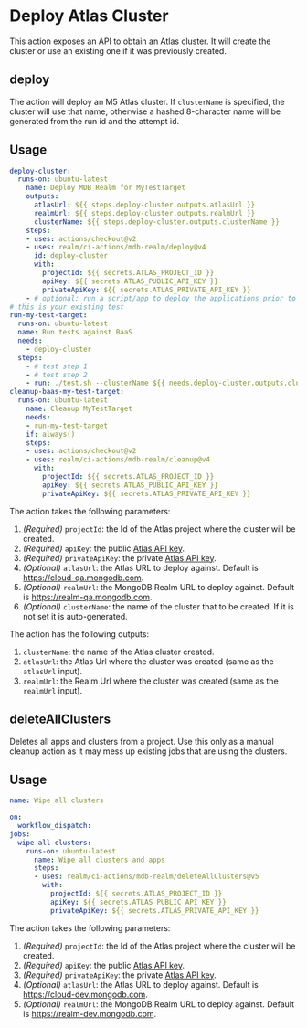 # Deploy Atlas Cluster

This action exposes an API to obtain an Atlas cluster. It will create the cluster or use an existing one if it was previously created.

## deploy

The action will deploy an M5 Atlas cluster. If `clusterName` is specified, the cluster will use that name, otherwise a hashed 8-character name will be generated from the run id and the attempt id.

## Usage

```yaml
deploy-cluster:
  runs-on: ubuntu-latest
    name: Deploy MDB Realm for MyTestTarget
    outputs:
      atlasUrl: ${{ steps.deploy-cluster.outputs.atlasUrl }}
      realmUrl: ${{ steps.deploy-cluster.outputs.realmUrl }}
      clusterName: ${{ steps.deploy-cluster.outputs.clusterName }}
    steps:
    - uses: actions/checkout@v2
    - uses: realm/ci-actions/mdb-realm/deploy@v4
      id: deploy-cluster
      with:
        projectId: ${{ secrets.ATLAS_PROJECT_ID }}
        apiKey: ${{ secrets.ATLAS_PUBLIC_API_KEY }}
        privateApiKey: ${{ secrets.ATLAS_PRIVATE_API_KEY }}
    - # optional: run a script/app to deploy the applications prior to the actual test run
# this is your existing test
run-my-test-target:
  runs-on: ubuntu-latest
  name: Run tests against BaaS
  needs:
    - deploy-cluster
  steps:
    - # test step 1
    - # test step 2
    - run: ./test.sh --clusterName ${{ needs.deploy-cluster.outputs.clusterName }} --realmUrl ${{ needs.deploy-cluster.outputs.realmUrl }}
cleanup-baas-my-test-target:
  runs-on: ubuntu-latest
    name: Cleanup MyTestTarget
    needs:
    - run-my-test-target
    if: always()
    steps:
    - uses: actions/checkout@v2
    - uses: realm/ci-actions/mdb-realm/cleanup@v4
      with:
        projectId: ${{ secrets.ATLAS_PROJECT_ID }}
        apiKey: ${{ secrets.ATLAS_PUBLIC_API_KEY }}
        privateApiKey: ${{ secrets.ATLAS_PRIVATE_API_KEY }}

```

The action takes the following parameters:

1. *(Required)* `projectId`: the Id of the Atlas project where the cluster will be created.
1. *(Required)* `apiKey`: the public [Atlas API key](https://docs.atlas.mongodb.com/configure-api-access/).
1. *(Required)* `privateApiKey`: the private [Atlas API key](https://docs.atlas.mongodb.com/configure-api-access/).
1. *(Optional)* `atlasUrl`: the Atlas URL to deploy against. Default is https://cloud-qa.mongodb.com.
1. *(Optional)* `realmUrl`: the MongoDB Realm URL to deploy against. Default is https://realm-qa.mongodb.com.
1. *(Optional)* `clusterName`: the name of the cluster that to be created. If it is not set it is auto-generated.

The action has the following outputs:

1. `clusterName`: the name of the Atlas cluster created.
1. `atlasUrl`: the Atlas Url where the cluster was created (same as the `atlasUrl` input).
1. `realmUrl`: the Realm Url where the cluster was created (same as the `realmUrl` input).

## deleteAllClusters

Deletes all apps and clusters from a project. Use this only as a manual cleanup action as it may mess up existing jobs that are using the clusters.

## Usage

```yaml
name: Wipe all clusters

on:
  workflow_dispatch:
jobs:
  wipe-all-clusters:
    runs-on: ubuntu-latest
      name: Wipe all clusters and apps
      steps:
      - uses: realm/ci-actions/mdb-realm/deleteAllClusters@v5
        with:
          projectId: ${{ secrets.ATLAS_PROJECT_ID }}
          apiKey: ${{ secrets.ATLAS_PUBLIC_API_KEY }}
          privateApiKey: ${{ secrets.ATLAS_PRIVATE_API_KEY }}
```

The action takes the following parameters:

1. *(Required)* `projectId`: the Id of the Atlas project where the cluster will be created.
1. *(Required)* `apiKey`: the public [Atlas API key](https://docs.atlas.mongodb.com/configure-api-access/).
1. *(Required)* `privateApiKey`: the private [Atlas API key](https://docs.atlas.mongodb.com/configure-api-access/).
1. *(Optional)* `atlasUrl`: the Atlas URL to deploy against. Default is https://cloud-dev.mongodb.com.
1. *(Optional)* `realmUrl`: the MongoDB Realm URL to deploy against. Default is https://realm-dev.mongodb.com.
